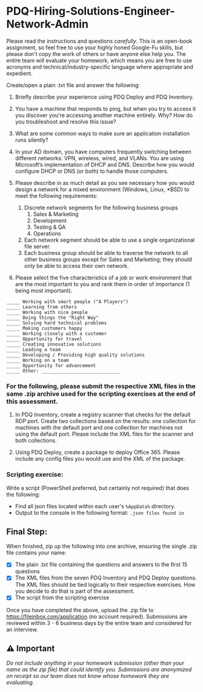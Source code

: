# PDQ-Hiring-Solutions-Engineer-Network-Admin

Please read the instructions and questions *carefully*. This is an open-book assignment, so feel free to use your highly honed Google-Fu skills, but please don't copy the work of others or have anyone else help you. The entire team will evaluate your homework, which means you are free to use acronyms and technical/industry-specific language where appropriate and expedient.

Create/open a plain .txt file and answer the following:

1. Briefly describe your experience using PDQ Deploy and PDQ Inventory.

2. You have a machine that responds to ping, but when you try to access it you discover you're accessing another machine entirely. Why? How do you troubleshoot and resolve this issue?

3. What are some common ways to make sure an application installation runs silently?

4. In your AD domain, you have computers frequently switching between different networks: VPN, wireless, wired, and VLANs. You are using Microsoft’s implementation of DHCP and DNS. Describe how you would configure DHCP or DNS (or both) to handle those computers.

5. Please describe in as much detail as you see necessary how you would design a network for a mixed environment (Windows, Linux, \*BSD) to meet the following requirements:
   1. Discrete network segments for the following business groups
      1. Sales & Marketing
      2. Development
      4. Testing & QA
      5. Operations
   2. Each network segment should be able to use a single organizational file server.
   3. Each business group should be able to traverse the network to all other business groups except for Sales and Marketing; they should only be able to access their own network.

6. Please select the five characteristics of a job or work environment that are the most important to you and rank them in order of importance (1 being most important).

```_____ Mentoring others
_____ Working with smart people ("A Players")
_____ Learning from others
_____ Working with nice people
_____ Doing things the "Right Way"
_____ Solving hard technical problems
_____ Making customers happy
_____ Working closely with a customer
_____ Opportunity for travel
_____ Creating innovative solutions
_____ Leading a team
_____ Developing / Providing high quality solutions
_____ Working on a team
_____ Opportunity for advancement
_____ Other: _____________________________
```

### For the following, please submit the respective XML files in the same .zip archive used for the scripting exercises at the end of this assessment.

1. In PDQ Inventory, create a registry scanner that checks for the default RDP port. Create two collections based on the results: one collection for machines with the default port and one collection for machines not using the default port. Please include the XML files for the scanner and both collections.

2. Using PDQ Deploy, create a package to deploy Office 365. Please include any config files you would use and the XML of the package.

### Scripting exercise:
Write a script (PowerShell preferred, but certainly not required) that does the following: 
* Find all json files located within each user's `%AppData%` directory.
* Output to the console in the following format: `.json files found in`

## Final Step:
When finished, zip up the following into one archive, ensuring the single .zip file contains your name:
- [x] The plain .txt file containing the questions and answers to the first 15 questions
- [x] The XML files from the seven PDQ Inventory and PDQ Deploy questions. The XML files should be tied logically to their respective exercises. How you decide to do that is part of the assessment.
- [x] The script from the scripting exercise

Once you have completed the above, upload the .zip file to https://fileinbox.com/application (no account required). Submissions are reviewed within 3 - 6 business days by the entire team and considered for an interview.

## :warning: Important
*Do not include anything in your homework submission (other than your name as the zip file) that could identify you. Submissions are anonymized on receipt so our team does not know whose homework they are evaluating.*
